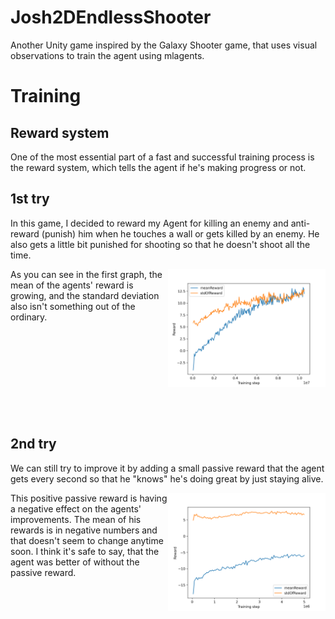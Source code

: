 # Josh2DEndlessShooter
Another Unity game inspired by the Galaxy Shooter game, that uses visual observations to train the agent using mlagents.

# Training
## Reward system
One of the most essential part of a fast and successful training process is the reward system, which tells the agent if he's making progress or not.

## 1st try
In this game, I decided to reward my Agent for killing an enemy and anti-reward (punish) him when he touches a wall or gets killed by an enemy. He also gets a little bit punished for shooting so that he doesn't shoot all the time.

<img align="right" src="MakingGraphs/Shooter13.png" style="float: right; width: 50%; height: 50%;">

As you can see in the first graph, the mean of the agents' reward is growing, and the standard deviation also isn't something out of the ordinary.
<br><br><br><br>
<br><br><br><br>
<br><br>
## 2nd try
We can still try to improve it by adding a small passive reward that the agent gets every second so that he "knows" he's doing great by just staying alive.

<img align="right" src="MakingGraphs/Shooter14.png" style="float: right; width: 50%; height: 50%;">

This positive passive reward is having a negative effect on the agents' improvements. The mean of his rewards is in negative numbers and that doesn't seem to change anytime soon. I think it's safe to say, that the agent was better of without the passive reward.
